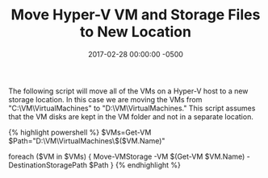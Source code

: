 ﻿---
layout: post
title:  Move Hyper-V VM and Storage Files to New Location
date:   2017-02-28 00:00:00 -0500
categories: IT
---






The following script will move all of the VMs on a Hyper-V host to a new storage location. In this case we are moving the VMs from "C:\VM\VirtualMachines\" to "D:\VM\VirtualMachines\." This script assumes that the VM disks are kept in the VM folder and not in a separate location.

{% highlight powershell %}
$VMs=Get-VM
$Path="D:\VM\VirtualMachines\$($VM.Name)"

foreach ($VM in $VMs)
{
Move-VMStorage -VM $(Get-VM $VM.Name) -DestinationStoragePath $Path
}
{% endhighlight %}


